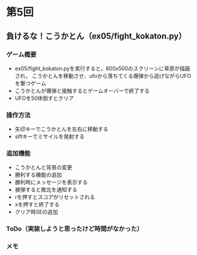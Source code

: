 # 第5回
## 負けるな！こうかとん（ex05/fight_kokaton.py）
### ゲーム概要
- ex05/fight_kokaton.pyを実行すると，800x500のスクリーンに草原が描画され，
こうかとんを移動させ、ufoから落ちてくる爆弾から逃げながらUFOを撃つゲーム
- こうかとんが爆弾と接触するとゲームオーバーで終了する
- UFOを50体倒すとクリア
### 操作方法
- 矢印キーでこうかとんを左右に移動する
- siftキーでミサイルを発射する
### 追加機能
- こうかとんと背景の変更
- 勝利する機能の追加
- 勝利時にメッセージを表示する
- 被弾すると敗北を通知する
- rを押すとスコアがリセットされる
- xを押すと終了する
- クリア時SEの追加
### ToDo（実装しようと思ったけど時間がなかった）

### メモ